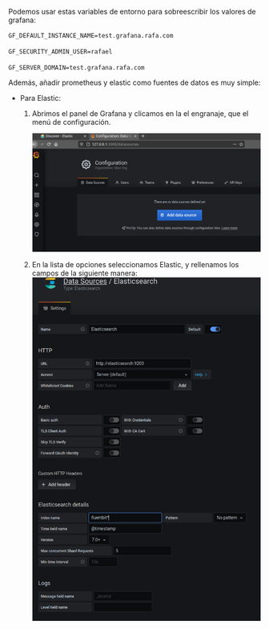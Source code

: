 Podemos usar estas variables de entorno para sobreescribir los valores de grafana:

    GF_DEFAULT_INSTANCE_NAME=test.grafana.rafa.com

    GF_SECURITY_ADMIN_USER=rafael

    GF_SERVER_DOMAIN=test.grafana.rafa.com

Además, añadir prometheus y elastic como fuentes de datos es muy simple:
* Para Elastic:
    1. Abrimos el panel de Grafana y clicamos en la el engranaje, que el menú de configuración.

        ![datasources](media/configuracion_data_sources_grafana.png)

    2. En la lista de opciones seleccionamos Elastic, y rellenamos los campos de la siguiente manera:
        ![ajusteselastic](media/configuracion_elasticsearch.png)